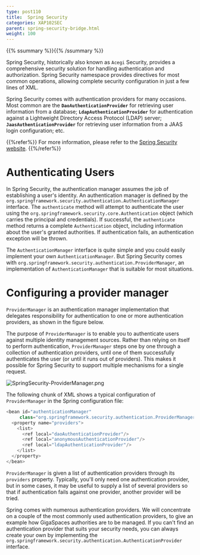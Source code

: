 ```yaml
---
type: post110
title:  Spring Security
categories: XAP102SEC
parent: spring-security-bridge.html
weight: 100
---
```



{{% ssummary %}}{{% /ssummary %}}


Spring Security, historically also known as `Acegi` Security, provides a comprehensive security solution for handling authentication and authorization. Spring Security namespace provides directives for most common operations, allowing complete security configuration in just a few lines of XML.

Spring Security comes with authentication providers for many occasions. Most common are the **`DaoAuthenticationProvider`** for retrieving user information from a database; **`LdapAuthenticationProvider`** for authentication against a Lightweight Directory Access Protocol (LDAP) server; **`JaasAuthenticationProvider`** for retrieving user information from a JAAS login configuration; etc.

{{%refer%}}
For more information, please refer to the [Spring Security website](http://static.springsource.org/spring-security/site/index.html).
{{%/refer%}}

# Authenticating Users

In Spring Security, the authentication manager assumes the job of establishing a user's identity. An authentication manager is defined by the `org.springframework.security.authentication.AuthenticationManager` interface. The `authenticate` method will attempt to authenticate the user using the `org.springframework.security.core.Authentication` object (which carries the principal and credentials). If successful, the `authenticate` method returns a complete `Authentication` object, including information about the user's granted authorities. If authentication fails, an authentication exception will be thrown.

The `AuthenticationManager` interface is quite simple and you could easily implement your own `AuthenticationManager`. But Spring Security comes with `org.springframework.security.authentication.ProviderManager`, an implementation of `AuthenticationManager` that is suitable for most situations.

# Configuring a provider manager

`ProviderManager` is an authentication manager implementation that delegates responsibility for authentication to one or more authentication providers, as shown in the figure below.

The purpose of `ProviderManager` is to enable you to authenticate users against multiple identity management sources. Rather than relying on itself to perform authentication, `ProviderManager` steps one by one through a collection of authentication providers, until one of them successfully authenticates the user (or until it runs out of providers). This makes it possible for Spring Security to support multiple mechanisms for a single request.

![SpringSecurity-ProviderManager.png](/attachment_files/SpringSecurity-ProviderManager.png)

The following chunk of XML shows a typical configuration of `ProviderManager` in the Spring configuration file:

```java
<bean id="authenticationManager"
     class="org.springframework.security.authentication.ProviderManager">
  <property name="providers">
    <list>
      <ref local="daoAuthenticationProvider"/>
      <ref local="anonymousAuthenticationProvider"/>
      <ref local="ldapAuthenticationProvider"/>
    </list>
  </property>
</bean>
```

`ProviderManager` is given a list of authentication providers through its `providers` property. Typically, you'll only need one authentication provider, but in some cases, it may be useful to supply a list of several providers so that if authentication fails against one provider, another provider will be tried.

Spring comes with numerous authentication providers. We will concentrate on a couple of the most commonly used authentication providers, to give an example how GigaSpaces authorities are to be managed. If you can't find an authentication provider that suits your security needs, you can always create your own by implementing the `org.springframework.security.authentication.AuthenticationProvider` interface.


